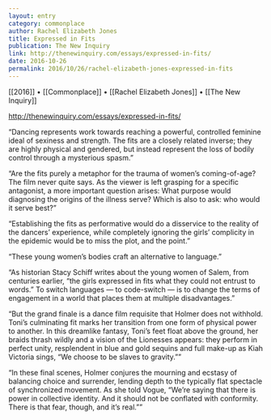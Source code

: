 ```yaml
---
layout: entry
category: commonplace
author: Rachel Elizabeth Jones
title: Expressed in Fits
publication: The New Inquiry
link: http://thenewinquiry.com/essays/expressed-in-fits/
date: 2016-10-26
permalink: 2016/10/26/rachel-elizabeth-jones-expressed-in-fits
---
```


[[2016]] • [[Commonplace]] • [[Rachel Elizabeth Jones]] • [[The New Inquiry]]

http://thenewinquiry.com/essays/expressed-in-fits/

“Dancing represents work towards reaching a powerful, controlled feminine ideal of sexiness and strength. The fits are a closely related inverse; they are highly physical and gendered, but instead represent the loss of bodily control through a mysterious spasm.”

“Are the fits purely a metaphor for the trauma of women’s coming-of-age? The film never quite says. As the viewer is left grasping for a specific antagonist, a more important question arises: What purpose would diagnosing the origins of the illness serve? Which is also to ask: who would it serve best?”

“Establishing the fits as performative would do a disservice to the reality of the dancers’ experience, while completely ignoring the girls’ complicity in the epidemic would be to miss the plot, and the point.”

“These young women’s bodies craft an alternative to language.”

“As historian Stacy Schiff writes about the young women of Salem, from centuries earlier, “the girls expressed in fits what they could not entrust to words.” To switch languages — to code-switch — is to change the terms of engagement in a world that places them at multiple disadvantages.”

“But the grand finale is a dance film requisite that Holmer does not withhold. Toni’s culminating fit marks her transition from one form of physical power to another. In this dreamlike fantasy, Toni’s feet float above the ground, her braids thrash wildly and a vision of the Lionesses appears: they perform in perfect unity, resplendent in blue and gold sequins and full make-up as Kiah Victoria sings, “We choose to be slaves to gravity.””

“In these final scenes, Holmer conjures the mourning and ecstasy of balancing choice and surrender, lending depth to the typically flat spectacle of synchronized movement. As she told Vogue, “We’re saying that there is power in collective identity. And it should not be conflated with conformity. There is that fear, though, and it’s real.””

